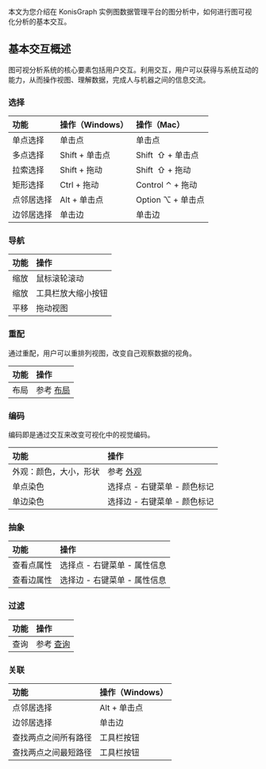 本文为您介绍在 KonisGraph 实例图数据管理平台的图分析中，如何进行图可视化分析的基本交互。

## 基本交互概述
图可视分析系统的核心要素包括用户交互。利用交互，用户可以获得与系统互动的能力，从而操作视图、理解数据，完成人与机器之间的信息交流。

### 选择
|功能|操作（Windows）|操作（Mac）|
| :--------- | :----- | :---------- |
|单点选择|单击点|单击点|
|多点选择|Shift + 单击点|Shift  ⇧ + 单击点|
|拉索选择|Shift + 拖动|Shift  ⇧ + 拖动|
|矩形选择|Ctrl + 拖动|Control ⌃ + 拖动|
|点邻居选择|Alt + 单击点|Option ⌥ + 单击点|
|边邻居选择|单击边|单击边|

### 导航
|功能|操作|
| :--------- | :----- |
|缩放|鼠标滚轮滚动|
|缩放|工具栏放大缩小按钮|
|平移|拖动视图|

### 重配
通过重配，用户可以重排列视图，改变自己观察数据的视角。

|功能|操作|
| :--------- | :----- |
|布局|参考 [布局]() |

### 编码
编码即是通过交互来改变可视化中的视觉编码。

|功能|操作|
| :--------- | :----- |
|外观：颜色，大小，形状|参考 [外观]() |
|单点染色|选择点 - 右键菜单 - 颜色标记|
|单边染色|选择边 - 右键菜单 - 颜色标记|

### 抽象
|功能|操作|
| :--------- | :----- |
|查看点属性|选择点 - 右键菜单 - 属性信息|
|查看边属性|选择边 - 右键菜单 - 属性信息|

### 过滤
|功能|操作|
| :--------- | :----- |
|查询|参考 [查询]() |

### 关联
|功能|操作（Windows）|
| :--------- | :----- |
|点邻居选择|Alt + 单击点|
|边邻居选择|单击边|
|查找两点之间所有路径|工具栏按钮|
|查找两点之间最短路径|工具栏按钮|

